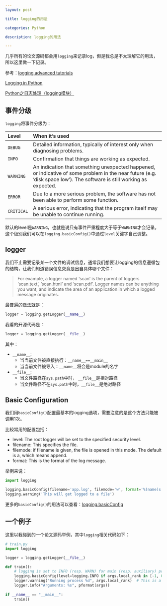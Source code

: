 ```yaml
---
layout: post

title: logging的用法

categories: Python

description: logging的用法

---
```


几乎所有的论文源码都会用`logging`来记录log，但是我总是不太理解它的用法，所以这里做一下记录。

参考：[logging advanced tutorials](https://docs.python.org/3/howto/logging.html#logging-advanced-tutorial)

[Logging in Python](https://realpython.com/python-logging/)

[Python之日志处理（logging模块）](https://www.cnblogs.com/yyds/p/6901864.html)

## 事件分级

`logging`将事件分级为：

| Level      | When it’s used                                               |
| :--------- | :----------------------------------------------------------- |
| `DEBUG`    | Detailed information, typically of interest only when diagnosing problems. |
| `INFO`     | Confirmation that things are working as expected.            |
| `WARNING`  | An indication that something unexpected happened, or indicative of some problem in the near future (e.g. ‘disk space low’). The software is still working as expected. |
| `ERROR`    | Due to a more serious problem, the software has not been able to perform some function. |
| `CRITICAL` | A serious error, indicating that the program itself may be unable to continue running. |

默认的level是`WARNING`，也就是说只有事件严重程度大于等于`WARNING`才会记录。这个级别我们可以在`logging.basicConfig()`中通过`level`关键字自己调整。

## logger

我们不止需要记录某一个文件的调试信息，通常我们想要让logging的信息遵循包的结构，让我们知道错误信息究竟是出自具体哪个文件：

> For example, a logger named ‘scan’ is the parent of loggers ‘scan.text’, ‘scan.html’ and ‘scan.pdf’. Logger names can be anything you want, and indicate the area of an application in which a logged message originates.

最普遍的做法就是：

```python
logger = logging.getLogger(__name__)
```

我看的开源代码是：

```python
logger = logging.getLogger(__file__)
```

其中：

- `__name__`:
  - 当当前文件被直接执行：`__name__==__main__`
  - 当当前文件被导入：`__name__`将会是module的名字
- `__file__`:
  - 当文件路径在`sys.path`中时， `__file__`是相对路径
  - 当文件路径不在`sys.path`中时，`__file__`是绝对路径

## Basic Configuration
我们用`basicConfig()`配置最基本的logging选项，需要注意的是这个方法只能被调用1次。

比较常用的配置包括：

- level: The root logger will be set to the specified security level.
- filename: This specifies the file.
- filemode: if filename is given, the file is opened in this mode. The default is a, which means append.
- format: This is the format of the log message.

举例来说：
```python
import logging

logging.basicConfig(filename='app.log', filemode='w', format='%(name)s - %(levelname)s - %(message)s')
logging.warning('This will get logged to a file')
```
更多的`basicConfig()`的用法可以查看：[logging.basicConfig](https://docs.python.org/3/library/logging.html#logging.basicConfig)
## 一个例子

这里以我碰到的一个论文源码举例，其中`logging`相关代码如下：

```python
# train.py
import logging

logger = logging.getLogger(__file__)

def train():
    # logging is set to INFO (resp. WARN) for main (resp. auxiliary) process. logger.info => log main process only, logger.warning => log all processes
    logging.basicConfig(level=logging.INFO if args.local_rank in [-1, 0] else logging.WARN)
    logger.warning("Running process %d", args.local_rank)  # This is a logger.warning: it will be printed by all distributed processes
    logger.info("Arguments: %s", pformat(args))
    
if __name__ == "__main__":
    train()
```

